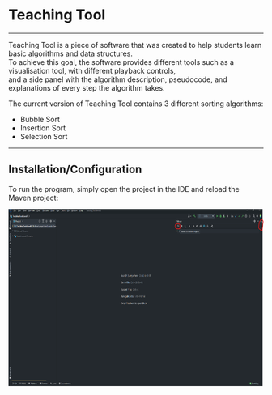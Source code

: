 # Teaching Tool

<hr/>

Teaching Tool is a piece of software that was created to help students learn basic algorithms and data structures.
<br>
To achieve this goal, the software provides different tools such as a visualisation tool, with different playback controls,
<br>
and a side panel with the algorithm description, pseudocode, and explanations of every step the algorithm takes.

The current version of Teaching Tool contains 3 different sorting algorithms:
<br>
* Bubble Sort
* Insertion Sort
* Selection Sort
<hr>

## Installation/Configuration
To run the program, simply open the project in the IDE and reload the Maven project:
<br>

<img src="./src/main/resources/MavenReload.png" align="left" alt="Teaching Tool Logo" width="750" height="350">

<br>




